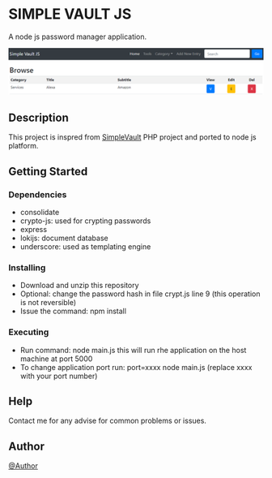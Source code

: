 # SIMPLE VAULT JS

A node js password manager application.

![Alt][1]

## Description

This project is inspred from [SimpleVault][2] PHP project and ported to node js platform.

## Getting Started

### Dependencies

* consolidate
* crypto-js: used for crypting passwords
* express
* lokijs: document database
* underscore: used as templating engine

### Installing

* Download and unzip this repository
* Optional: change the password hash in file crypt.js line 9 (this operation is not reversible)
* Issue the command: npm install

### Executing
* Run command: node main.js this will run rhe application on the host machine at port 5000
* To change application port run: port=xxxx node main.js (replace xxxx with your port number)

## Help

Contact me for any advise for common problems or issues.

## Author

[@Author][3]

[1]: /simplevaultjs.png "SimpleVaultJS"
[2]: http://simplevault.sourceforge.net/
[3]: http://akconcept.epizy.com
